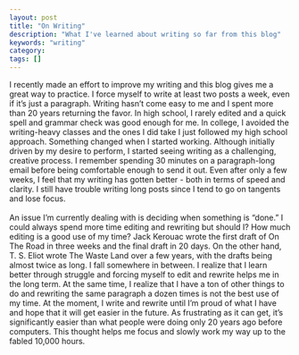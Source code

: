 ```yaml
---
layout: post
title: "On Writing"
description: "What I've learned about writing so far from this blog"
keywords: "writing"
category:
tags: []
---
```


<p><span>I recently made an effort to improve my writing and this blog gives me a great way to practice. I force myself to write at least two posts a week, even if it’s just a paragraph. Writing hasn’t come easy to me and I spent more than 20 years returning the favor. In high school, I rarely edited and a quick spell and grammar check was good enough for me. In college, I avoided the writing-heavy classes and the ones I did take I just followed my high school approach. Something changed when I started working. Although initially driven by my desire to perform, I started seeing writing as a challenging, creative process. I remember spending 30 minutes on a paragraph-long email before being comfortable enough to send it out. Even after only a few weeks, I feel that my writing has gotten better - both in terms of speed and clarity. I still have trouble writing long posts since I tend to go on tangents and lose focus.</span><br/><span></span><br/><span>An issue I’m currently dealing with is deciding when something is “done.” I could always spend more time editing and rewriting but should I? How much editing is a good use of my time? Jack Kerouac wrote the first draft of On The Road in three weeks and the final draft in 20 days. On the other hand, T. S. Eliot wrote The Waste Land over a few years, with the drafts being almost twice as long. I fall somewhere in between. I realize that I learn better through struggle and forcing myself to edit and rewrite helps me in the long term. At the same time, I realize that I have a ton of other things to do and rewriting the same paragraph a dozen times is not the best use of my time. At the moment, I write and rewrite until I’m proud of what I have and hope that it will get easier in the future. As frustrating as it can get, it’s significantly easier than what people were doing only 20 years ago before computers. This thought helps me focus and slowly work my way up to the fabled 10,000 hours.</span></p>
